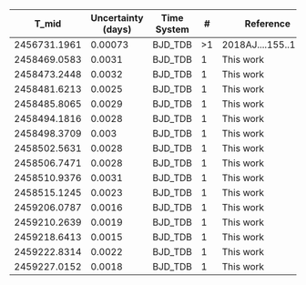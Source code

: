 |T_mid|Uncertainty (days)           |Time System|#                                            |Reference                           |
|-----|-----------------------------|-----------|---------------------------------------------|------------------------------------|
|2456731.1961|0.00073                      |BJD_TDB    |>1                                           |2018AJ....155..112B                 |
|2458469.0583|0.0031                       |BJD_TDB    |1                                            |This work                           |
|2458473.2448|0.0032                       |BJD_TDB    |1                                            |This work                           |
|2458481.6213|0.0025                       |BJD_TDB    |1                                            |This work                           |
|2458485.8065|0.0029                       |BJD_TDB    |1                                            |This work                           |
|2458494.1816|0.0028                       |BJD_TDB    |1                                            |This work                           |
|2458498.3709|0.003                        |BJD_TDB    |1                                            |This work                           |
|2458502.5631|0.0028                       |BJD_TDB    |1                                            |This work                           |
|2458506.7471|0.0028                       |BJD_TDB    |1                                            |This work                           |
|2458510.9376|0.0031                       |BJD_TDB    |1                                            |This work                           |
|2458515.1245|0.0023                       |BJD_TDB    |1                                            |This work                           |
|2459206.0787|0.0016                       |BJD_TDB    |1                                            |This work                           |
|2459210.2639|0.0019                       |BJD_TDB    |1                                            |This work                           |
|2459218.6413|0.0015                       |BJD_TDB    |1                                            |This work                           |
|2459222.8314|0.0022                       |BJD_TDB    |1                                            |This work                           |
|2459227.0152|0.0018                       |BJD_TDB    |1                                            |This work                           |
